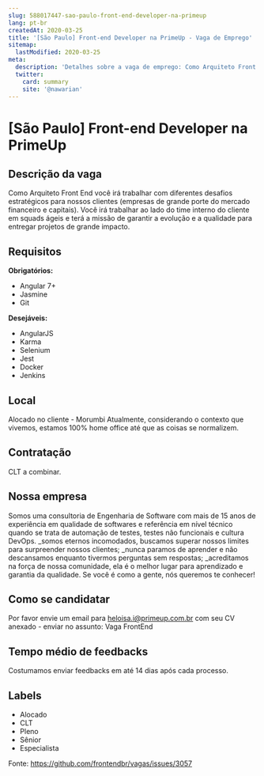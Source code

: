 ```yaml
---
slug: 588017447-sao-paulo-front-end-developer-na-primeup
lang: pt-br
createdAt: 2020-03-25
title: '[São Paulo] Front-end Developer na PrimeUp - Vaga de Emprego'
sitemap:
  lastModified: 2020-03-25
meta:
  description: 'Detalhes sobre a vaga de emprego: Como Arquiteto Front End você irá trabalhar com diferentes desafios estratégicos para nossos clientes (empresas de grande porte do mercado financeiro e capitais). Você irá trabalhar ao lado do time interno do cliente em squads ágeis e terá a missão de garantir a evolução e a qualidade para entregar projetos de grande impacto.'
  twitter:
    card: summary
    site: '@nawarian'
---
```


# [São Paulo] Front-end Developer na PrimeUp

## Descrição da vaga
Como Arquiteto Front End você irá trabalhar com diferentes desafios estratégicos para nossos clientes (empresas de grande porte do mercado financeiro e capitais). Você irá trabalhar ao lado do time interno do cliente  em squads ágeis e terá a missão de garantir a evolução e a qualidade para entregar projetos de grande impacto.

## Requisitos

**Obrigatórios:**
- Angular 7+
- Jasmine
- Git

**Desejáveis:**
- AngularJS
- Karma
- Selenium
- Jest
- Docker
- Jenkins

## Local
Alocado no cliente - Morumbi
Atualmente, considerando o contexto que vivemos, estamos 100% home office até que as coisas se normalizem.


## Contratação

CLT a combinar.

## Nossa empresa

Somos uma consultoria de Engenharia de Software com mais de 15 anos de experiência em qualidade de softwares e referência em nível técnico quando se trata de automação de testes, testes não funcionais e cultura DevOps.
_somos eternos incomodados, buscamos superar nossos limites para surpreender nossos clientes;
_nunca paramos de aprender e não descansamos enquanto tivermos perguntas sem respostas;
_acreditamos na força de nossa comunidade, ela é o melhor lugar para aprendizado e garantia da qualidade.
Se você é como a gente, nós queremos te conhecer!

## Como se candidatar

Por favor envie um email para heloisa.i@primeup.com.br com seu CV anexado - enviar no assunto: Vaga FrontEnd

## Tempo médio de feedbacks

Costumamos enviar feedbacks em até 14 dias após cada processo.

## Labels
- Alocado
- CLT
- Pleno
- Sênior
- Especialista




Fonte: https://github.com/frontendbr/vagas/issues/3057
